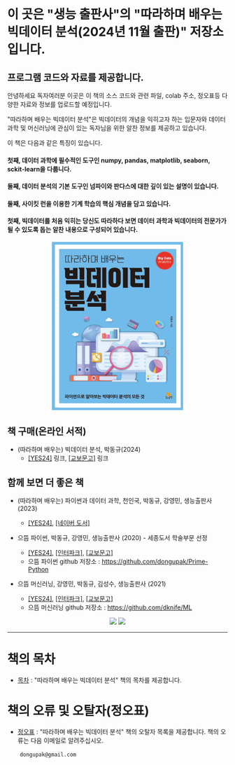 # 이 곳은 "생능 출판사"의 "따라하며 배우는 빅데이터 분석(2024년 11월 출판)" 저장소입니다.
## 프로그램 코드와 자료를 제공합니다.

안녕하세요 독자여러분 이곳은 이 책의 소스 코드와 관련 파일, colab 주소, 정오표등 다양한 자료와 정보를 업로드할 예정입니다.

"따라하며 배우는 빅데이터 분석"은 빅데이터의 개념을 익히고자 하는 입문자와 데이터 과학 및 머신러닝에 관심이 있는 독자님을 위한 알찬 정보를 제공하고 있습니다.

이 책은 다음과 같은 특징이 있습니다.

#### 첫째, 데이터 과학에 필수적인 도구인 numpy, pandas, matplotlib, seaborn, sckit-learn을 다룹니다.
#### 둘째, 데이터 분석의 기본 도구인 넘파이와 판다스에 대한 깊이 있는 설명이 있습니다.
#### 둘째, 사이킷 런을 이용한 기계 학습의 핵심 개념을 담고 있습니다.
#### 첫째, 빅데이터를 처음 익히는 당신도 따라하다 보면 데이터 과학과 빅데이터의 전문가가 될 수 있도록 돕는 알찬 내용으로 구성되어 있습니다.
<p align="center">
  <img src="image/Big_data_analysis.jpeg" width=300px>
</p>

## 책 구매(온라인 서적)
* (따라하며 배우는) 빅데이터 분석, 박동규(2024)
   * [[YES24]](https://www.yes24.com/product/goods/138471950) 링크, [[교보문고]](https://product.kyobobook.co.kr/detail/S000214758232) 링크

## 함께 보면 더 좋은 책
* (따라하며 배우는) 파이썬과 데이터 과학, 천인국, 박동규, 강영민, 생능출판사 (2023)
   * [[YES24]](https://www.yes24.com/Product/Goods/123677210), [[네이버 도서]](https://search.shopping.naver.com/book/catalog/44042796624?cat_id=50010920&frm=PBOKPRO&query=%EB%94%B0%EB%9D%BC%ED%95%98%EB%A9%B0+%EB%B0%B0%EC%9A%B0%EB%8A%94+%ED%8C%8C%EC%9D%B4%EC%8D%AC%EA%B3%BC+%EB%8D%B0%EC%9D%B4%ED%84%B0+%EA%B3%BC%ED%95%99&NaPm=ct%3Dlwitj9ts%7Cci%3D44b6c51323f236f5d23f2b98d519059801d82111%7Ctr%3Dboknx%7Csn%3D95694%7Chk%3D4e9008498ac59466808e6537e00f775dc65d653c) 

* 으뜸 파이썬, 박동규, 강영민, 생능출판사 (2020) - 세종도서 학술부문 선정
   * [[YES24]](http://www.yes24.com/Product/Goods/89140722), [[인터파크]](http://book.interpark.com/product/BookDisplay.do?_method=detail&sc.shopNo=0000400000&sc.prdNo=330274507&pis1=book&pis2=product), [[교보문고]](http://www.kyobobook.co.kr/product/detailViewKor.laf?ejkGb=KOR&mallGb=KOR&barcode=9788970503691&orderClick=LEa&Kc=)
   * 으뜸 파이썬 github 저장소 : https://github.com/dongupak/Prime-Python
   
* 으뜸 머신러닝, 강영민, 박동규, 김성수, 생능출판사 (2021)
   * [[YES24]](http://www.yes24.com/Product/Goods/102577953), [[인터파크]](http://book.interpark.com/product/BookDisplay.do?_method=detail&sc.shopNo=0000400000&sc.prdNo=352099030&sc.saNo=003002001&bid1=search&bid2=product&bid3=title&bid4=001), [[교보문고]](http://www.kyobobook.co.kr/product/detailViewKor.laf?ejkGb=KOR&mallGb=KOR&barcode=9788970504919&orderClick=LEa&Kc=)
   * 으뜸 머신러닝 github 저장소 : https://github.com/dknife/ML
   
<p align="center">
  <img src="https://github.com/dongupak/DataSciPy-1st_edition/blob/master/image/Prime_Python_book.png" width=200px>
  <img src="https://github.com/dongupak/DataSciPy-1st_edition/blob/master/image/Prime_ML.jpg?raw=true" width=200px>
</p>

***
# 책의 목차
* [목차](https://github.com/dongupak/BigDataAnalysis/blob/master/contents.md)
: "따라하며 배우는 빅데이터 분석" 책의 목차를 제공합니다.

# 책의 오류 및 오탈자(정오표)
* [정오표](https://github.com/dongupak/BigDataAnalysis/blob/master/errata/README.md)
: "따라하며 배우는 빅데이터 분석" 책의 오탈자 목록을 제공합니다.
책의 오류는 다음 이메일로 알려주십시오.
```
    dongupak@gmail.com
```

